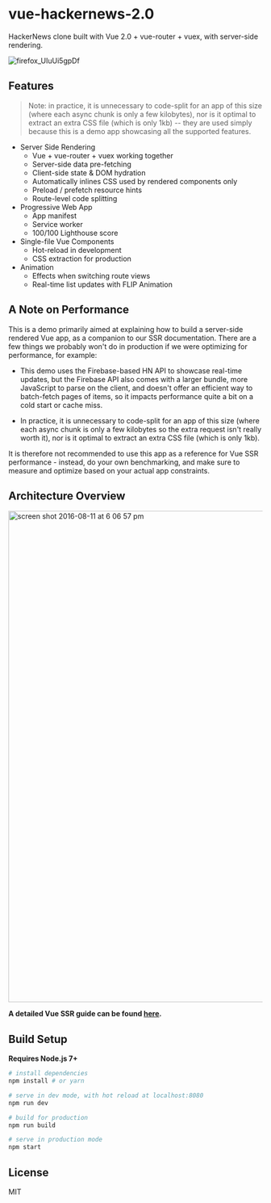 # vue-hackernews-2.0

HackerNews clone built with Vue 2.0 + vue-router + vuex, with server-side rendering.


![firefox_UIuUi5gpDf](https://user-images.githubusercontent.com/34883496/167292521-42e0a430-b9b7-48fe-bc9f-243c1804ff9a.png)


## Features

> Note: in practice, it is unnecessary to code-split for an app of this size (where each async chunk is only a few kilobytes), nor is it optimal to extract an extra CSS file (which is only 1kb) -- they are used simply because this is a demo app showcasing all the supported features.

- Server Side Rendering
  - Vue + vue-router + vuex working together
  - Server-side data pre-fetching
  - Client-side state & DOM hydration
  - Automatically inlines CSS used by rendered components only
  - Preload / prefetch resource hints
  - Route-level code splitting
- Progressive Web App
  - App manifest
  - Service worker
  - 100/100 Lighthouse score
- Single-file Vue Components
  - Hot-reload in development
  - CSS extraction for production
- Animation
  - Effects when switching route views
  - Real-time list updates with FLIP Animation

## A Note on Performance

This is a demo primarily aimed at explaining how to build a server-side rendered Vue app, as a companion to our SSR documentation. There are a few things we probably won't do in production if we were optimizing for performance, for example:

- This demo uses the Firebase-based HN API to showcase real-time updates, but the Firebase API also comes with a larger bundle, more JavaScript to parse on the client, and doesn't offer an efficient way to batch-fetch pages of items, so it impacts performance quite a bit on a cold start or cache miss.

- In practice, it is unnecessary to code-split for an app of this size (where each async chunk is only a few kilobytes so the extra request isn't really worth it), nor is it optimal to extract an extra CSS file (which is only 1kb).

It is therefore not recommended to use this app as a reference for Vue SSR performance - instead, do your own benchmarking, and make sure to measure and optimize based on your actual app constraints.

## Architecture Overview

<img width="973" alt="screen shot 2016-08-11 at 6 06 57 pm" src="https://cloud.githubusercontent.com/assets/499550/17607895/786a415a-5fee-11e6-9c11-45a2cfdf085c.png">

**A detailed Vue SSR guide can be found [here](https://ssr.vuejs.org).**

## Build Setup

**Requires Node.js 7+**

``` bash
# install dependencies
npm install # or yarn

# serve in dev mode, with hot reload at localhost:8080
npm run dev

# build for production
npm run build

# serve in production mode
npm start
```

## License

MIT
